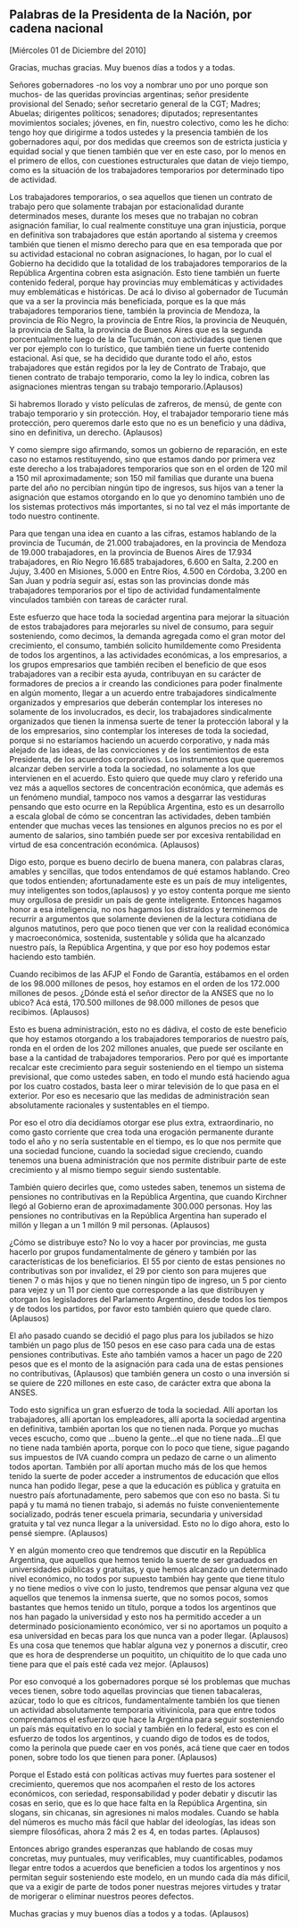 Palabras de la Presidenta de la Nación, por cadena nacional
-----------------------------------------------------------

[Miércoles 01 de Diciembre del 2010]

Gracias, muchas gracias. Muy buenos días a todos y a todas.

Señores gobernadores -no los voy a nombrar uno por uno porque son
muchos- de las queridas provincias argentinas; señor presidente
provisional del Senado; señor secretario general de la CGT; Madres;
Abuelas; dirigentes políticos; senadores; diputados; representantes
movimientos sociales; jóvenes, en fin, nuestro colectivo, como les he
dicho: tengo hoy que dirigirme a todos ustedes y la presencia también de
los gobernadores aquí, por dos medidas que creemos son de estricta
justicia y equidad social y que tienen también que ver en este caso, por
lo menos en el primero de ellos, con cuestiones estructurales que datan
de viejo tiempo, como es la situación de los trabajadores temporarios
por determinado tipo de actividad.

Los trabajadores temporarios, o sea aquellos que tienen un contrato de
trabajo pero que solamente trabajan por estacionalidad durante
determinados meses, durante los meses que no trabajan no cobran
asignación familiar, lo cual realmente constituye una gran injusticia,
porque en definitiva son trabajadores que están aportando al sistema y
creemos también que tienen el mismo derecho para que en esa temporada
que por su actividad estacional no cobran asignaciones, lo hagan, por lo
cual el Gobierno ha decidido que la totalidad de los trabajadores
temporarios de la República Argentina cobren esta asignación. Esto tiene
también un fuerte contenido federal, porque hay provincias muy
emblemáticas y actividades muy emblemáticas e históricas. De acá lo
diviso al gobernador de Tucumán que va a ser la provincia más
beneficiada, porque es la que más trabajadores temporarios tiene,
también la provincia de Mendoza, la provincia de Río Negro, la provincia
de Entre Ríos, la provincia de Neuquén, la provincia de Salta, la
provincia de Buenos Aires que es la segunda porcentualmente luego de la
de Tucumán, con actividades que tienen que ver por ejemplo con lo
turístico, que también tiene un fuerte contenido estacional. Así que, se
ha decidido que durante todo el año, estos trabajadores que están
regidos por la ley de Contrato de Trabajo, que tienen contrato de
trabajo temporario, como la ley lo indica, cobren las asignaciones
mientras tengan su trabajo temporario.(Aplausos)

Si habremos llorado y visto películas de zafreros, de mensú, de gente
con trabajo temporario y sin protección. Hoy, el trabajador temporario
tiene más protección, pero queremos darle esto que no es un beneficio y
una dádiva, sino en definitiva, un derecho. (Aplausos)

Y como siempre sigo afirmando, somos un gobierno de reparación, en este
caso no estamos restituyendo, sino que estamos dando por primera vez
este derecho a los trabajadores temporarios que son en el orden de 120
mil a 150 mil aproximadamente; son 150 mil familias que durante una
buena parte del año no percibían ningún tipo de ingresos, sus hijos van
a tener la asignación que estamos otorgando en lo que yo denomino
también uno de los sistemas protectivos más importantes, si no tal vez
el más importante de todo nuestro continente.

Para que tengan una idea en cuanto a las cifras, estamos hablando de la
provincia de Tucumán, de 21.000 trabajadores, en la provincia de Mendoza
de 19.000 trabajadores, en la provincia de Buenos Aires de 17.934
trabajadores, en Río Negro 16.685 trabajadores, 6.600 en Salta, 2.200 en
Jujuy, 3.400 en Misiones, 5.000 en Entre Ríos, 4.500 en Córdoba, 3.200
en San Juan y podría seguir así, estas son las provincias donde más
trabajadores temporarios por el tipo de actividad fundamentalmente
vinculados también con tareas de carácter rural.

Este esfuerzo que hace toda la sociedad argentina para mejorar la
situación de estos trabajadores para mejorarles su nivel de consumo,
para seguir sosteniendo, como decimos, la demanda agregada como el gran
motor del crecimiento, el consumo, también solicito humildemente como
Presidenta de todos los argentinos, a las actividades económicas, a los
empresarios, a los grupos empresarios que también reciben el beneficio
de que esos trabajadores van a recibir esta ayuda, contribuyan en su
carácter de formadores de precios a ir creando las condiciones para
poder finalmente en algún momento, llegar a un acuerdo entre
trabajadores sindicalmente organizados y empresarios que deberán
contemplar los intereses no solamente de los involucrados, es decir, los
trabajadores sindicalmente organizados que tienen la inmensa suerte de
tener la protección laboral y la de los empresarios, sino contemplar los
intereses de toda la sociedad, porque si no estaríamos haciendo un
acuerdo corporativo, y nada más alejado de las ideas, de las
convicciones y de los sentimientos de esta Presidenta, de los acuerdos
corporativos. Los instrumentos que queremos alcanzar deben servirle a
toda la sociedad, no solamente a los que intervienen en el acuerdo. Esto
quiero que quede muy claro y referido una vez más a aquellos sectores de
concentración económica, que además es un fenómeno mundial, tampoco nos
vamos a desgarrar las vestiduras pensando que esto ocurre en la
República Argentina, esto es un desarrollo a escala global de cómo se
concentran las actividades, deben también entender que muchas veces las
tensiones en algunos precios no es por el aumento de salarios, sino
también puede ser por excesiva rentabilidad en virtud de esa
concentración económica. (Aplausos)

Digo esto, porque es bueno decirlo de buena manera, con palabras claras,
amables y sencillas, que todos entendamos de qué estamos hablando. Creo
que todos entienden; afortunadamente este es un país de muy
inteligentes, muy inteligentes son todos,(aplausos) y yo estoy contenta
porque me siento muy orgullosa de presidir un país de gente inteligente.
Entonces hagamos honor a esa inteligencia, no nos hagamos los distraídos
y terminemos de recurrir a argumentos que solamente devienen de la
lectura cotidiana de algunos matutinos, pero que poco tienen que ver con
la realidad económica y macroeconómica, sostenida, sustentable y sólida
que ha alcanzado nuestro país, la República Argentina, y que por eso hoy
podemos estar haciendo esto también.

Cuando recibimos de las AFJP el Fondo de Garantía, estábamos en el orden
de los 98.000 millones de pesos, hoy estamos en el orden de los 172.000
millones de pesos. ¿Dónde está el señor director de la ANSES que no lo
ubico? Acá está, 170.500 millones de 98.000 millones de pesos que
recibimos. (Aplausos)

Esto es buena administración, esto no es dádiva, el costo de este
beneficio que hoy estamos otorgando a los trabajadores temporarios de
nuestro país, ronda en el orden de los 202 millones anuales, que puede
ser oscilante en base a la cantidad de trabajadores temporarios. Pero
por qué es importante recalcar este crecimiento para seguir sosteniendo
en el tiempo un sistema previsional, que como ustedes saben, en todo el
mundo está haciendo agua por los cuatro costados, basta leer o mirar
televisión de lo que pasa en el exterior. Por eso es necesario que las
medidas de administración sean absolutamente racionales y sustentables
en el tiempo.

Por eso el otro día decidíamos otorgar ese plus extra, extraordinario,
no como gasto corriente que crea toda una erogación permanente durante
todo el año y no sería sustentable en el tiempo, es lo que nos permite
que una sociedad funcione, cuando la sociedad sigue creciendo, cuando
tenemos una buena administración que nos permite distribuir parte de
este crecimiento y al mismo tiempo seguir siendo sustentable.

También quiero decirles que, como ustedes saben, tenemos un sistema de
pensiones no contributivas en la República Argentina, que cuando
Kirchner llegó al Gobierno eran de aproximadamente 300.000 personas. Hoy
las pensiones no contributivas en la República Argentina han superado el
millón y llegan a un 1 millón 9 mil personas. (Aplausos)

¿Cómo se distribuye esto? No lo voy a hacer por provincias, me gusta
hacerlo por grupos fundamentalmente de género y también por las
características de los beneficiarios. El 55 por ciento de estas
pensiones no contributivas son por invalidez, el 29 por ciento son para
mujeres que tienen 7 o más hijos y que no tienen ningún tipo de ingreso,
un 5 por ciento para vejez y un 11 por ciento que corresponde a las que
distribuyen y otorgan los legisladores del Parlamento Argentino, desde
todos los tiempos y de todos los partidos, por favor esto también quiero
que quede claro. (Aplausos)

El año pasado cuando se decidió el pago plus para los jubilados se hizo
también un pago plus de 150 pesos en ese caso para cada una de estas
pensiones contributivas. Este año también vamos a hacer un pago de 220
pesos que es el monto de la asignación para cada una de estas pensiones
no contributivas, (Aplausos) que también genera un costo o una inversión
si se quiere de 220 millones en este caso, de carácter extra que abona
la ANSES.

Todo esto significa un gran esfuerzo de toda la sociedad. Allí aportan
los trabajadores, allí aportan los empleadores, allí aporta la sociedad
argentina en definitiva, también aportan los que no tienen nada. Porque
yo muchas veces escucho, como que ...bueno la gente...el que no tiene
nada...El que no tiene nada también aporta, porque con lo poco que
tiene, sigue pagando sus impuestos de IVA cuando compra un pedazo de
carne o un alimento todos aportan. También por allí aportan mucho más de
los que hemos tenido la suerte de poder acceder a instrumentos de
educación que ellos nunca han podido llegar, pese a que la educación es
pública y gratuita en nuestro país afortunadamente, pero sabemos que con
eso no basta. Si tu papá y tu mamá no tienen trabajo, si además no
fuiste convenientemente socializado, podrás tener escuela primaria,
secundaria y universidad gratuita y tal vez nunca llegar a la
universidad. Esto no lo digo ahora, esto lo pensé siempre. (Aplausos)

Y en algún momento creo que tendremos que discutir en la República
Argentina, que aquellos que hemos tenido la suerte de ser graduados en
universidades públicas y gratuitas, y que hemos alcanzado un determinado
nivel económico, no todos por supuesto también hay gente que tiene
título y no tiene medios o vive con lo justo, tendremos que pensar
alguna vez que aquellos que tenemos la inmensa suerte, que no somos
pocos, somos bastantes que hemos tenido un título, porque a todos los
argentinos que nos han pagado la universidad y esto nos ha permitido
acceder a un determinado posicionamiento económico, ver si no aportamos
un poquito a esa universidad en becas para los que nunca van a poder
llegar. (Aplausos) Es una cosa que tenemos que hablar alguna vez y
ponernos a discutir, creo que es hora de desprenderse un poquitito, un
chiquitito de lo que cada uno tiene para que el país esté cada vez
mejor. (Aplausos)

Por eso convoqué a los gobernadores porque sé los problemas que muchas
veces tienen, sobre todo aquellas provincias que tienen tabacaleras,
azúcar, todo lo que es cítricos, fundamentalmente también los que tienen
un actividad absolutamente temporaria vitivinícola, para que entre todos
comprendamos el esfuerzo que hace la Argentina para seguir sosteniendo
un país más equitativo en lo social y también en lo federal, esto es con
el esfuerzo de todos los argentinos, y cuando digo de todos es de todos,
como la perinola que puede caer en vos ponés, acá tiene que caer en
todos ponen, sobre todo los que tienen para poner. (Aplausos)

Porque el Estado está con políticas activas muy fuertes para sostener el
crecimiento, queremos que nos acompañen el resto de los actores
económicos, con seriedad, responsabilidad y poder debatir y discutir las
cosas en serio, que es lo que hace falta en la República Argentina, sin
slogans, sin chicanas, sin agresiones ni malos modales. Cuando se habla
del números es mucho más fácil que hablar del ideologías, las ideas son
siempre filosóficas, ahora 2 más 2 es 4, en todas partes. (Aplausos)

Entonces abrigo grandes esperanzas que hablando de cosas muy concretas,
muy puntuales, muy verificables, muy cuantificables, podamos llegar
entre todos a acuerdos que beneficien a todos los argentinos y nos
permitan seguir sosteniendo este modelo, en un mundo cada día más
difícil, que va a exigir de parte de todos poner nuestras mejores
virtudes y tratar de morigerar o eliminar nuestros peores defectos.

Muchas gracias y muy buenos días a todos y a todas. (Aplausos)

 

 

